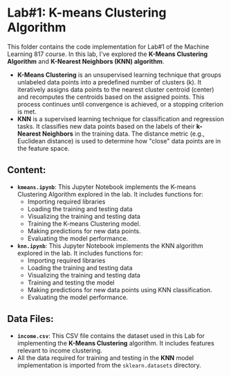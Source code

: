 # Lab#1: K-means Clustering Algorithm

This folder contains the code implementation for Lab#1 of the Machine Learning 817 course. In this lab, I've explored the **K-Means Clustering Algorithm** and **K-Nearest Neighbors (KNN) algorithm**.

* **K-Means Clustering** is an unsupervised learning technique that groups unlabeled data points into a predefined number of clusters (k). It iteratively assigns data points to the nearest cluster centroid (center) and recomputes the centroids based on the assigned points. This process continues until convergence is achieved, or a stopping criterion is met.
* **KNN** is a supervised learning technique for classification and regression tasks. It classifies new data points based on the labels of their **k-Nearest Neighbors** in the training data. The distance metric (e.g., Euclidean distance) is used to determine how "close" data points are in the feature space.

## Content:

* **`kmeans.ipynb`**: This Jupyter Notebook implements the K-means Clustering Algorithm explored in the lab. It includes functions for:
    * Importing required libraries
    * Loading the training and testing data
    * Visualizing the training and testing data
    * Training the K-means Clustering model.
    * Making predictions for new data points.
    * Evaluating the model performance.
* **`knn.ipynb`**: This Jupyter Notebook implements the KNN algorithm explored in the lab. It includes functions for:
    * Importing required libraries
    * Loading the training and testing data
    * Visualizing the training and testing data
    * Training and testing the model
    * Making predictions for new data points using KNN classification.
    * Evaluating the model performance.

## Data Files:

* **`income.csv`**: This CSV file contains the dataset used in this Lab for implementing the **K-Means Clustering** algorithm. It includes features relevant to income clustering.
* All the data required for training and testing in the **KNN** model implementation is imported from the `sklearn.datasets` directory.